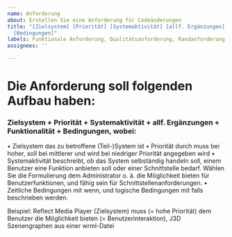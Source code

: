 ```yaml
---
name: Anforderung
about: Erstellen Sie eine Anforderung für Codeänderungen
title: "[Zielsystem] [Priorität] [Systemaktivität] [allf. Ergänzungen] [Funktionalität]
  [Bedingungen]"
labels: Funktionale Anforderung, Qualitätsanforderung, Randanforderung
assignees: ''

---
```


# Die Anforderung soll folgenden Aufbau haben:
### Zielsystem + Priorität + Systemaktivität + allf. Ergänzungen + Funktionalität + Bedingungen, wobei:

•	Zielsystem das zu betroffene (Teil-)System ist
•	Priorität durch muss bei hoher, soll bei mittlerer und wird bei niedriger Priorität angegeben wird
•	Systemaktivität beschreibt, ob das System selbständig handeln soll, einem Benutzer eine Funktion anbieten soll oder einer Schnittstelle bedarf. Wählen Sie die Formulierung dem Administrator o. ä. die Möglichkeit bieten für Benutzerfunktionen, und fähig sein für Schnittstellenanforderungen.
•	Zeitliche Bedingungen mit wenn, und logische Bedingungen mit falls beschrieben werden.

Beispiel: Reflect Media Player (Zielsystem) muss (= hohe Priorität) dem Benutzer die Möglichkeit bieten (= Benutzerinteraktion), J3D Szenengraphen aus einer wrml-Datei
